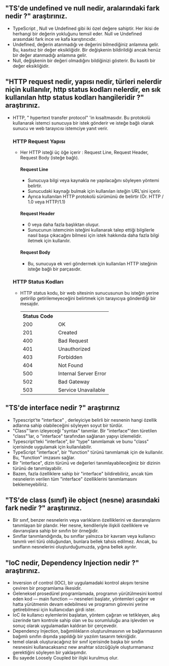 <h2> "TS'de undefined ve null nedir, aralarındaki fark nedir ?" araştırınız. </h2>
<ul>
  <li>TypeScript , Null ve Undefined gibi iki özel değere sahiptir. Her ikisi de herhangi bir değerin yokluğunu temsil eder. Null ve Undefined arasındaki fark ince ve kafa karıştırıcıdır.</li>
  <li>Undefined, değerin atanmadığı ve değerini bilmediğiniz anlamına gelir. Bu, kasıtsız bir değer eksikliğidir. Bir değişkenin bildirildiği ancak henüz bir değer atanmadığı anlamına gelir.</li>
  <li>Null, değişkenin bir değeri olmadığını bildiğinizi gösterir. Bu kasıtlı bir değer eksikliğidir. </li>
</ul>

<h2>  "HTTP request nedir, yapısı nedir, türleri nelerdir niçin kullanılır, http status kodları nelerdir, en sık kullanılan http status kodları hangileridir ?" araştırınız. </h2>
<ul>
  <li>HTTP, " hypertext transfer protocol" 'in kısaltmasıdır. Bu protokolü kullanarak istemci sunucuya bir istek gönderir ve isteğe bağlı olarak sunucu ve web tarayıcısı istemciye yanıt verir.</li>
  <h3> HTTP Request Yapısı </h3>
  <ul>
      <li> Her HTTP isteği üç öğe içerir : Request Line, Request Header, Request Body (isteğe bağlı).</li>
      <h4> Request Line </h4>
      <ul> 
        <li> Sunucuya bilgi veya kaynakla ne yapılacağını söyleyen yöntemi belirtir. </li>
        <li> Sunucudaki kaynağı bulmak için kullanılan isteğin URL'sini içerir. </li>
        <li> Ayrıca kullanılan HTTP protokolü sürümünü de belirtir (Ör. HTTP / 1.0 veya HTTP/1.1) </li>
      </ul>
      <h4> Request Header </h4>
      <ul> 
        <li> 0 veya daha fazla başlıktan oluşur. </li>
        <li> Sunucunun istemcinin isteğini kullanarak talep ettiği bilgilerle nasıl başa çıkacağını bilmesi için istek hakkında daha fazla bilgi iletmek için kullanılır. </li>
      </ul>
      <h4> Request Body </h4>
      <ul> 
        <li> Bu, sunucuya ek veri göndermek için kullanılan HTTP isteğinin isteğe bağlı bir parçasıdır. </li>
      </ul>
  </ul>
  <h3> HTTP Status Kodları </h3>
  <ul>
    <li> HTTP status kodu, bir web sitesinin sunucusunun bu isteğin yerine getirilip getirilemeyeceğini belirtmek için tarayıcıya gönderdiği bir mesajdır.</li>
  <table align="center">
  <tr>
    <th> Status Code </th>
    <th>  </th>
  </tr>
  <tr>
    <td> 200 </td>
    <td> OK </td>
  </tr>
  <tr>
    <td> 201 </td>
    <td> Created </td>
  </tr>
  <tr>
    <td> 400 </td>
    <td> Bad Request </td>
  </tr>
  <tr>
    <td> 401 </td>
    <td> Unauthorized </td>
  </tr>
  <tr>
    <td> 403 </td>
    <td> Forbidden </td>
  </tr>
  <tr>
    <td> 404 </td>
    <td> Not Found </td>
  </tr>
  <tr>
    <td> 500 </td>
    <td> Internal Server Error </td>
  </tr>
  <tr>
    <td> 502 </td>
    <td> Bad Gateway </td>
  </tr>
  <tr>
    <td> 503 </td>
    <td> Service Unavailable </td>
  </tr>
</table>
  </ul>
</ul>

<h2>  "TS'de interface nedir ?" araştırınız </h2>
<ul>
  <li> Typescript'te "interface" , derleyiciye belirli bir nesnenin hangi özellik adlarına sahip olabileceğini söyleyen soyut bir türdür. </li>
  <li> "Class"'ların izleyeceği "syntax" tanımlar. Bir "interface"'den türetilen "class"'lar, o "interface" tarafından sağlanan yapıyı izlemelidir. </li>
  <li> Typescript'teki "interface", bir "type" tanımlamak ve bunu "class" içerisinde uygulamak için kullanılabilir. </li>
  <li> TypeScript "interface", bir "function" türünü tanımlamak için de kullanılır. Bu, "function" imzasını sağlar.</li>
  <li> Bir "interface", dizin türünü ve değerleri tanımlayabileceğiniz bir dizinin türünü de tanımlayabilir. </li>
  <li> Bazen, fazla özelliklere sahip bir "interface" bildirebiliriz, ancak tüm nesnelerin verilen tüm "interface" özelliklerini tanımlamasını beklemeyebiliriz. </li>
</ul>

<h2>  "TS'de class (sınıf) ile object (nesne) arasındaki fark nedir ?" araştırınız. </h2>
<ul>
  <li> Bir sınıf, benzer nesnelerin veya varlıkların özelliklerini ve davranışlarını tanımlayan bir plandır. Her nesne, kendileriyle ilişkili özelliklere ve davranışlara sahip bir sınıfın bir örneğidir. </li>
  <li> Sınıflar tanımlandığında, bu sınıflar yalnızca bir kavram veya kullanıcı tanımlı veri türü olduğundan, bunlara bellek tahsis edilmez. Ancak, bu sınıfların nesnelerini oluşturduğumuzda, yığına bellek ayrılır. </li>
</ul>

<h2>  "IoC nedir, Dependency Injection nedir ?" araştırınız. </h2>
<ul>
  <li> Inversion of control (IOC), bir uygulamadaki kontrol akışını tersine çeviren bir programlama ilkesidir. </li>
  <li> Geleneksel prosedürel programlamada, programın yürütülmesini kontrol eden kod — main function — nesneleri başlatır, yöntemleri çağırır ve hatta yürütmenin devam edebilmesi ve programın görevini yerine getirebilmesi için kullanıcıdan girdi ister. </li>
  <li> IoC ile kullanıcı eylemlerini başlatan, yöntem çağıran ve tetikleyen, akış üzerinde tam kontrole sahip olan ve bu sorumluluğu ana işlevden ve sonuç olarak uygulamadan kaldıran bir çerçevedir. </li>
  <li> Dependency Injection, bağımlılıkların oluşturulmasının ve bağlanmasının bağımlı sınıfın dışında yapıldığı bir yazılım tasarım tekniğidir. </li>
  <li> temel olarak oluşturacağınız bir sınıf içerisinde başka bir sınıfın nesnesini kullanacaksanız new anahtar sözcüğüyle oluşturmamanız gerektiğini söyleyen bir yaklaşımdır. </li>
  <li> Bu sayede Loosely Coupled bir ilişki kurulmuş olur. </li>
</ul>

